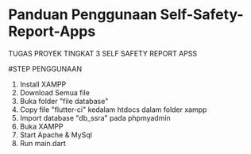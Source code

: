 # Panduan Penggunaan Self-Safety-Report-Apps
TUGAS PROYEK TINGKAT 3 SELF SAFETY REPORT APSS

#STEP PENGGUNAAN

1. Install XAMPP
2. Download Semua file
3. Buka folder "file database"
4. Copy file "flutter-ci" kedalam htdocs dalam folder xampp
5. Import database "db_ssra" pada phpmyadmin
6. Buka XAMPP
7. Start Apache & MySql
8. Run main.dart
